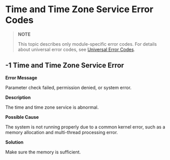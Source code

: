 # Time and Time Zone Service Error Codes

> **NOTE**
>
> This topic describes only module-specific error codes. For details about universal error codes, see [Universal Error Codes](../errorcode-universal.md).

## -1 Time and Time Zone Service Error

**Error Message** 

Parameter check failed, permission denied, or system error.

**Description**

The time and time zone service is abnormal.

**Possible Cause**

The system is not running properly due to a common kernel error, such as a memory allocation and multi-thread processing error.

**Solution**

 Make sure the memory is sufficient.
